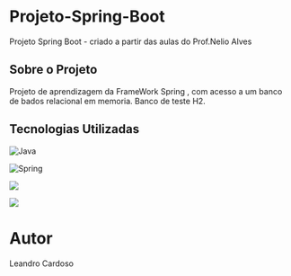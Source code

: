 # Projeto-Spring-Boot
Projeto Spring Boot - criado a partir das aulas do Prof.Nelio Alves

## Sobre o Projeto
Projeto de aprendizagem da FrameWork Spring , com acesso a um banco de bados
relacional em memoria. Banco de teste H2.

## Tecnologias Utilizadas

![Java](http://s2.glbimg.com/DyDQQTZSF1oEiO8kawMIxP72KzQ=/290x417/s.glbimg.com/jo/g1/f/original/2011/08/22/22-java-300.jpg)

![Spring](https://www.programmersought.com/images/767/0050201ee09600ccfe750e2a10fd3e9f.JPEG)

![](https://encrypted-tbn0.gstatic.com/images?q=tbn:ANd9GcRG3XIWHrD79A1rCzOaiV8Fjgjw1nE6m0RrvA&usqp=CAU)

![](https://dicasdejava.com.br/images/logo-maven.png)



# Autor
Leandro Cardoso 




